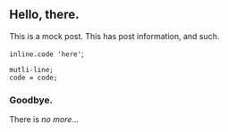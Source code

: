 ## Hello, there.

This is a mock post. This has post information, and such.


`inline.code 'here'`;

    mutli-line;
    code = code;


### Goodbye.

There is *no* _more_...
